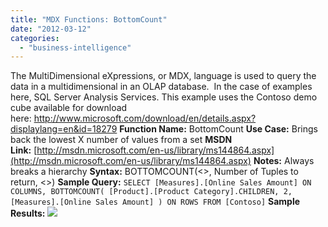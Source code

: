 ```yaml
---
title: "MDX Functions: BottomCount"
date: "2012-03-12"
categories: 
  - "business-intelligence"
---
```


The MultiDimensional eXpressions, or MDX, language is used to query the data in a multidimensional in an OLAP database.  In the case of examples here, SQL Server Analysis Services. This example uses the Contoso demo cube available for download here: http://www.microsoft.com/download/en/details.aspx?displaylang=en&id=18279 **Function Name:** BottomCount **Use Case:** Brings back the lowest X number of values from a set **MSDN Link:** [http://msdn.microsoft.com/en-us/library/ms144864.aspx](http://msdn.microsoft.com/en-us/library/ms144864.aspx) **Notes:** Always breaks a hierarchy **Syntax:** BOTTOMCOUNT(<<MDX Set>>, Number of Tuples to return, <<Measure>>) **Sample Query:** `SELECT [Measures].[Online Sales Amount] ON COLUMNS, BOTTOMCOUNT( [Product].[Product Category].CHILDREN, 2, [Measures].[Online Sales Amount] ) ON ROWS FROM [Contoso]` **Sample Results:** ![](https://images.bradleyschacht.com/wp-content/uploads/2012/03/BottomCountResults.png)
